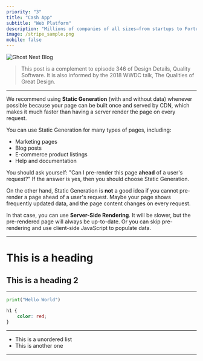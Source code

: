 ```yaml
---
priority: "3"
title: "Cash App"
subtitle: "Web Platform"
description: "Millions of companies of all sizes—from startups to Fortune 500s—use Stripe’s software and APIs to accept payments, send payouts, and manage their businesses online."
image: /stripe_sample.png
mobile: false
---
```


![Ghost Next Blog](/ghost_next_test.png)

> This post is a complement to episode 346 of Design Details, Quality Software. It is also informed by the 2018 WWDC talk, The Qualities of Great Design.

---

We recommend using **Static Generation** (with and without data) whenever possible because your page can be built once and served by CDN, which makes it much faster than having a server render the page on every request.

You can use Static Generation for many types of pages, including:

-   Marketing pages
-   Blog posts
-   E-commerce product listings
-   Help and documentation

You should ask yourself: "Can I pre-render this page **ahead** of a user's request?" If the answer is yes, then you should choose Static Generation.

On the other hand, Static Generation is **not** a good idea if you cannot pre-render a page ahead of a user's request. Maybe your page shows frequently updated data, and the page content changes on every request.

In that case, you can use **Server-Side Rendering**. It will be slower, but the pre-rendered page will always be up-to-date. Or you can skip pre-rendering and use client-side JavaScript to populate data.

---

# This is a heading

## This is a heading 2

---

```python
print("Hello World")
```

```css
h1 {
	color: red;
}
```

---

-   This is a unordered list
-   This is another one

---
